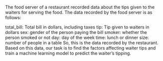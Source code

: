 The food server of a restaurant recorded data about the tips given to the waiters for serving the food. The data recorded by the food server is as follows:

total_bill: Total bill in dollars, including taxes
tip: Tip given to waiters in dollars
sex: gender of the person paying the bill
smoker: whether the person smoked or not
day: day of the week
time: lunch or dinner
size: number of people in a table 
So, this is the data recorded by the restaurant. Based on this data, our task is to find the factors affecting waiter tips and train a machine learning model to predict the waiter’s tipping.
